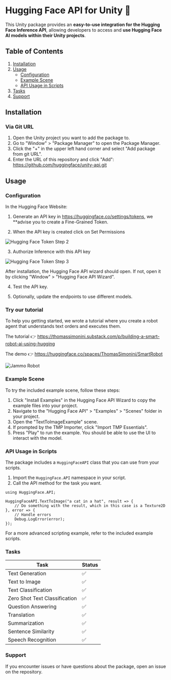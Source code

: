 # Hugging Face API for Unity 🤗

This Unity package provides an **easy-to-use integration for the Hugging Face Inference API**, allowing developers to access and **use Hugging Face AI models within their Unity projects**.

## Table of Contents
1. [Installation](#installation)
2. [Usage](#usage)
   - [Configuration](#configuration)
   - [Example Scene](#example-scene)
   - [API Usage in Scripts](#api-usage-in-scripts)
3. [Tasks](#tasks)
4. [Support](#support)

## Installation

### Via Git URL

1. Open the Unity project you want to add the package to.
2. Go to "Window" > "Package Manager" to open the Package Manager.
3. Click the "+" in the upper left hand corner and select "Add package from git URL".
4. Enter the URL of this repository and click "Add": https://github.com/huggingface/unity-api.git

## Usage

### Configuration
In the Hugging Face Website:

1. Generate an API key in https://huggingface.co/settings/tokens, we **advise you to create a Fine-Grained Token.

2. When the API key is created click on Set Permissions

<img src="https://huggingface.co/datasets/huggingface-ml-4-games-course/course-images/resolve/main/en/communication/api_step2.png" alt="Hugging Face Token Step 2"/>

3. Authorize Inference with this API key

<img src="https://huggingface.co/datasets/huggingface-ml-4-games-course/course-images/resolve/main/en/communication/api_step3.png" alt="Hugging Face Token Step 3"/>

After installation, the Hugging Face API wizard should open. If not, open it by clicking "Window" > "Hugging Face API Wizard".

4. Test the API key.

5. Optionally, update the endpoints to use different models.

### Try our tutorial

To help you getting started, we wrote a tutorial where you create a robot agent that understands text orders and executes them.


The tutorial 👉 https://thomassimonini.substack.com/p/building-a-smart-robot-ai-using-hugging

The demo 👉 https://huggingface.co/spaces/ThomasSimonini/SmartRobot

<img src="https://substackcdn.com/image/fetch/w_1456,c_limit,f_webp,q_auto:good,fl_progressive:steep/https%3A%2F%2Fsubstack-post-media.s3.amazonaws.com%2Fpublic%2Fimages%2F893d861c-e6ee-416c-bc44-9a588caf4d42_1920x1080.png" alt="Jammo Robot"/>

### Example Scene

To try the included example scene, follow these steps:

1. Click "Install Examples" in the Hugging Face API Wizard to copy the example files into your project.
2. Navigate to the "Hugging Face API" > "Examples" > "Scenes" folder in your project.
3. Open the "TextToImageExample" scene.
4. If prompted by the TMP Importer, click "Import TMP Essentials".
5. Press "Play" to run the example. You should be able to use the UI to interact with the model.

### API Usage in Scripts

The package includes a `HuggingFaceAPI` class that you can use from your scripts.

1. Import the `HuggingFace.API` namespace in your script.
2. Call the API method for the task you want.
```
using HuggingFace.API;

HuggingFaceAPI.TextToImage("a cat in a hat", result => {
    // Do something with the result, which in this case is a Texture2D
}, error => {
    // Handle errors
    Debug.LogError(error);
});
```

For a more advanced scripting example, refer to the included example scripts.

### Tasks

| Task                         | Status    |
| ---------------------------- | --------- |
| Text Generation              | ✅     |
| Text to Image                | ✅     |
| Text Classification          | ✅     |
| Zero Shot Text Classification| ✅     |
| Question Answering           | ✅     |
| Translation                  | ✅     |
| Summarization                | ✅     |
| Sentence Similarity          | ✅     |
| Speech Recognition           | ✅     |

### Support

If you encounter issues or have questions about the package, open an issue on the repository.
